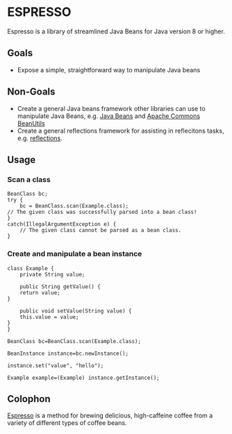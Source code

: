 # ESPRESSO

Espresso is a library of streamlined Java Beans for Java version 8 or higher.

## Goals

* Expose a simple, straightforward way to manipulate Java beans

## Non-Goals

* Create a general Java beans framework other libraries can use to manipulate Java Beans, e.g. [Java Beans](https://docs.oracle.com/en/java/javase/11/docs/api/java.desktop/java/beans/Beans.html) and [Apache Commons BeanUtils](https://commons.apache.org/proper/commons-beanutils/)
* Create a general reflections framework for assisting in reflecitons tasks, e.g. [reflections](https://github.com/ronmamo/reflections).

## Usage

### Scan a class

    BeanClass bc;
    try {
        bc = BeanClass.scan(Example.class);
	// The given class was successfully parsed into a bean class!
    }
    catch(IllegalArgumentException e) {
        // The given class cannot be parsed as a bean class.
    }

### Create and manipulate a bean instance

    class Example {
        private String value;

        public String getValue() {
	    return value;
	}

        public void setValue(String value) {
	    this.value = value;
	}
    }

    BeanClass bc=BeanClass.scan(Example.class);

    BeanInstance instance=bc.newInstance();

    instance.set("value", "hello");

    Example example=(Example) instance.getInstance();

## Colophon

[Espresso](https://en.wikipedia.org/wiki/Espresso) is a method for brewing delicious, high-caffeine coffee from a variety of different types of coffee beans.